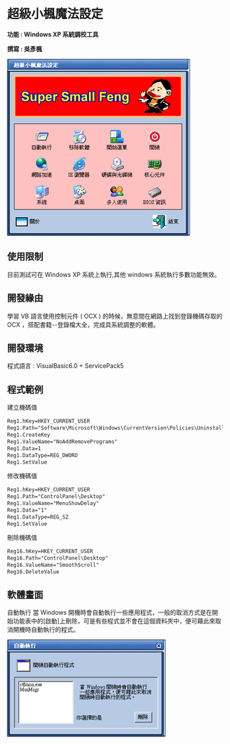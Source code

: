 # 超級小楓魔法設定

**功能 : Windows XP 系統調校工具**

**撰寫 : 吳彥楓**

![超級小楓魔法設定](https://github.com/daidaiprince/image-database/blob/main/SUPERFENG01.png?raw=true "超級小楓魔法設定")
&emsp;
&emsp;
&emsp;
&emsp;

## 使用限制
目前測試可在 Windows XP 系統上執行,其他 windows 系統執行多數功能無效。

## 開發緣由
學習 VB 語言使用控制元件 ( OCX ) 的時候，無意間在網路上找到登錄機碼存取的 OCX ，搭配書籍--登錄檔大全，完成具系統調整的軟體。
&emsp;
&emsp;


## 開發環境
程式語言 : VisualBasic6.0 + ServicePack5




## 程式範例

建立機碼值
```
Reg1.hKey=HKEY_CURRENT_USER 
Reg1.Path="Software\Microsoft\Windows\CurrentVersion\Policies\Uninstall"
Reg1.CreateKey 
Reg1.ValueName="NoAddRemovePrograms" 
Reg1.Data=1 
Reg1.DataType=REG_DWORD 
Reg1.SetValue
```

修改機碼值
```
Reg1.hKey=HKEY_CURRENT_USER 
Reg1.Path="ControlPanel\Desktop" 
Reg1.ValueName="MenuShowDelay" 
Reg1.Data="1" 
Reg1.DataType=REG_SZ 
Reg1.SetValue
```

刪除機碼值
```
Reg16.hKey=HKEY_CURRENT_USER 
Reg16.Path="ControlPanel\Desktop" 
Reg16.ValueName="SmoothScroll" 
Reg16.DeleteValue
```



## 軟體畫面

自動執行 
當 Windows 開機時會自動執行一些應用程式，一般的取消方式是在開始功能表中的[啟動]上刪除，可是有些程式並不會在這個資料夾中，便可藉此來取消開機時自動執行的程式。

![自動執行](https://github.com/daidaiprince/image-database/blob/main/SUPERFENG02.png?raw=true "自動執行")












